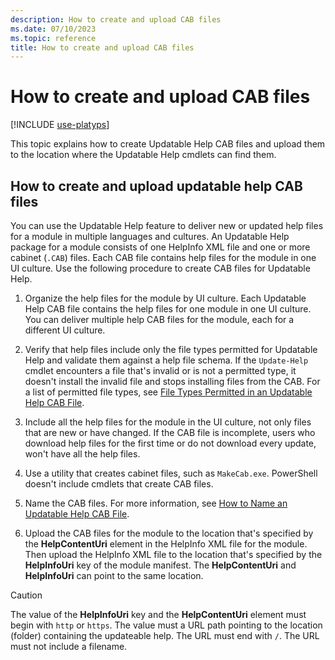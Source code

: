 ```yaml
---
description: How to create and upload CAB files
ms.date: 07/10/2023
ms.topic: reference
title: How to create and upload CAB files
---
```

# How to create and upload CAB files

[!INCLUDE [use-platyps](../../../includes/use-platyps.md)]

This topic explains how to create Updatable Help CAB files and upload them to the location where the
Updatable Help cmdlets can find them.

## How to create and upload updatable help CAB files

You can use the Updatable Help feature to deliver new or updated help files for a module in multiple
languages and cultures. An Updatable Help package for a module consists of one HelpInfo XML file and
one or more cabinet (`.CAB`) files. Each CAB file contains help files for the module in one UI
culture. Use the following procedure to create CAB files for Updatable Help.

1. Organize the help files for the module by UI culture. Each Updatable Help CAB file contains the
   help files for one module in one UI culture. You can deliver multiple help CAB files for the
   module, each for a different UI culture.

1. Verify that help files include only the file types permitted for Updatable Help and validate them
   against a help file schema. If the `Update-Help` cmdlet encounters a file that's invalid or is
   not a permitted type, it doesn't install the invalid file and stops installing files from the
   CAB. For a list of permitted file types, see
   [File Types Permitted in an Updatable Help CAB File][01].

1. Include all the help files for the module in the UI culture, not only files that are new or have
   changed. If the CAB file is incomplete, users who download help files for the first time or do
   not download every update, won't have all the help files.

1. Use a utility that creates cabinet files, such as `MakeCab.exe`. PowerShell doesn't include
   cmdlets that create CAB files.

1. Name the CAB files. For more information, see [How to Name an Updatable Help CAB File][02].

1. Upload the CAB files for the module to the location that's specified by the **HelpContentUri**
   element in the HelpInfo XML file for the module. Then upload the HelpInfo XML file to the
   location that's specified by the **HelpInfoUri** key of the module manifest. The
   **HelpContentUri** and **HelpInfoUri** can point to the same location.

> [!CAUTION]
> The value of the **HelpInfoUri** key and the **HelpContentUri** element must begin with `http` or
> `https`. The value must a URL path pointing to the location (folder) containing the updateable
> help. The URL must end with `/`. The URL must not include a filename.

<!-- link references -->
[01]: ./file-types-permitted-in-an-updatable-help-cab-file.md
[02]: ./how-to-name-an-updatable-help-cab-file.md
